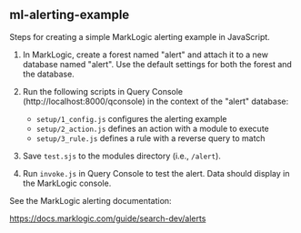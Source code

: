 ## ml-alerting-example

Steps for creating a simple MarkLogic alerting example in JavaScript.

1. In MarkLogic, create a forest named "alert" and attach it to a new
   database named "alert". Use the default settings for both the forest
   and the database.

2. Run the following scripts in Query Console (http://localhost:8000/qconsole)
   in the context of the "alert" database:

   - `setup/1_config.js` configures the alerting example
   - `setup/2_action.js` defines an action with a module to execute
   - `setup/3_rule.js` defines a rule with a reverse query to match

3. Save `test.sjs` to the modules directory (i.e., `/alert`).

4. Run `invoke.js` in Query Console to test the alert. Data should display in
   the MarkLogic console.

See the MarkLogic alerting documentation: 

https://docs.marklogic.com/guide/search-dev/alerts
